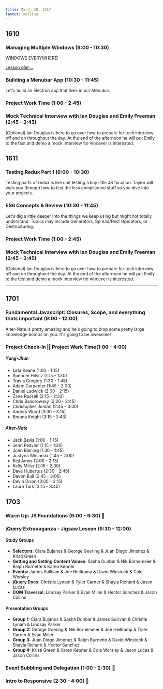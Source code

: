 ```yaml
---
title: March 28, 2017
layout: outline
---
```


## 1610

### Managing Multiple Windows (9:00 - 10:30)
WINDOWS EVERYWHERE!

[Lesson plan...](http://frontend.turing.io/lessons/electron-multiple-windows.html)

### Building a Menubar App (10:30 - 11:45)
Let's build an Electron app that lives in our Menubar.

### Project Work Time (1:00 - 2:45)

### Mock Technical Interview with Ian Douglas and Emily Freeman (2:45 - 3:45)

(Optional) Ian Douglas is here to go over how to prepare for tech interview off and on throughout the day. At the end of the afternoon he will put Emily to the test and demo a mock interview for whoever is interested.  

## 1611

### Testing Redux Part 1 (9:00 - 10:30)
Testing parts of redux is like unit testing a tiny little JS function. Taylor will walk you through how to test the less complicated stuff so you dive into your projects.  

### ES6 Concepts & Review (10:30 - 11:45)
Let's dig a little deeper into the things we keep using but might not totally understand. Topics may include Generators, Spread/Rest Operators, or Destructuring.

### Project Work Time (1:00 - 2:45)

### Mock Technical Interview with Ian Douglas and Emily Freeman (2:45 - 3:45)

(Optional) Ian Douglas is here to go over how to prepare for tech interview off and on throughout the day. At the end of the afternoon he will put Emily to the test and demo a mock interview for whoever is interested.  

-----------------------------------------------

## 1701

### Fundamental Javascript: Closures, Scope, and everything thats important (9:00 - 12:00)

Alter-Nate is pretty amazing and he's going to drop some pretty large knowledge bombs on you. It's going to be awesome!

### Project Check-In || Project Werk Time(1:00 - 4:00)

##### Yung-Jhun

* Leta Keane (1:00 - 1:15)
* Spencer Hilvitz (1:15 - 1:30)
* Travis Gregory (1:30 - 1:45)
* Adam Carpenter (1:45 - 2:00)
* Daniel Ludwick (2:00 - 2:15)
* Zane Russell (2:15 - 2:30)
* Chris Bandrowsky (2:30 - 2:45)
* Christopher Jordan (2:45 - 3:00)
* Anders Wood (3:00 - 3:15)
* Breana Knight (3:15 - 3:45)

##### Alter-Nate
* Jack Bevis (1:00 - 1:15)
* Jenn Peavler (1:15 - 1:30)
* John Binning (1:30 - 1:45)
* Justyna Winiarski (1:45 - 2:00)
* Keji Amos (2:00 - 2:15)
* Kelly Miller (2:15 - 2:30)
* Dave Hubertus (2:30 - 2:45)
* Devon Bull (2:45 - 3:00)
* Devin Dixon (3:00 - 3:15)
* Laura Turk (3:15 - 3:45)


## 1703

### Warm Up: JS Foundations (9:00 - 9:30) :muscle:

### jQuery Extravaganza - Jigsaw Lesson (9:30 - 12:00)

#### Study Groups

* **Selectors:** Ciara Bujanos & George Goering & Juan Diego Jimenez & Kristi Green
* **Getting and Setting Content Values:** Sasha Dunbar & Nik Bornemeier & Ralph Burnette & Karen Kepner
* **Events:** James Sullivan & Joe Heitkamp & David Winstock & Cole Worsley
* **jQuery Docs:** Christie Lynam & Tyler Garner & Shayla Richard & Jason Lucas
* **DOM Traversal:** Lindsay Parker & Evan Miller & Hector Sanchez & Jason Collins

#### Presentation Groups

* **Group 1:** Ciara Bujanos & Sasha Dunbar & James Sullivan & Christie Lynam & Lindsay Parker
* **Group 2:** George Goering & Nik Bornemeier & Joe Heitkamp & Tyler Garner & Evan Miller
* **Group 3:** Juan Diego Jimenez & Ralph Burnette & David Winstock & Shayla Richard & Hector Sanchez
* **Group 4:** Kristi Green & Karen Kepner & Cole Worsley & Jason Lucas & Jason Collins

### Event Bubbling and Delegation (1:00 - 2:30) :balloon:

### Intro to Responsive (2:30 - 4:00) :punch:

